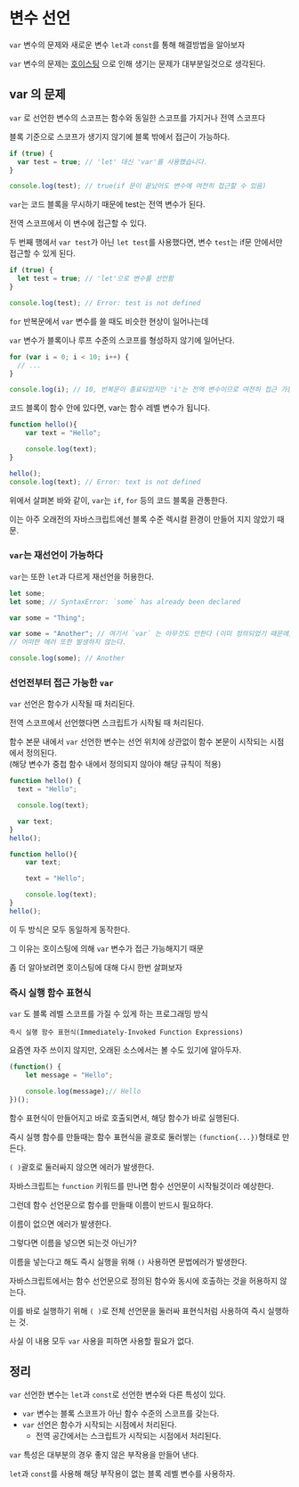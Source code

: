 # 변수 선언

`var` 변수의 문제와 새로운 변수 `let`과 `const`를 통해 해결방법을 알아보자

`var` 변수의 문제는 [호이스팅](/javascript/hoisting/README.md) 으로 인해 생기는 문제가 대부분일것으로 생각된다.

## var 의 문제

`var` 로 선언한 변수의 스코프는 함수와 동일한 스코프를 가지거나 전역 스코프다

블록 기준으로 스코프가 생기지 않기에 블록 밖에서 접근이 가능하다.

```javascript
if (true) {
  var test = true; // 'let' 대신 'var'를 사용했습니다.
}

console.log(test); // true(if 문이 끝났어도 변수에 여전히 접근할 수 있음)
```

`var`는 코드 블록을 무시하기 때문에 test는 전역 변수가 된다.

전역 스코프에서 이 변수에 접근할 수 있다.

두 번째 행에서 `var test`가 아닌 `let test`를 사용했다면, 변수 `test`는 if문 안에서만 접근할 수 있게 된다.

```javascript
if (true) {
  let test = true; // 'let'으로 변수를 선언함
}

console.log(test); // Error: test is not defined
```

`for` 반복문에서 `var` 변수를 쓸 때도 비슷한 현상이 일어나는데

`var` 변수가 블록이나 루프 수준의 스코프를 형성하지 않기에 일어난다.

```javascript
for (var i = 0; i < 10; i++) {
  // ...
}

console.log(i); // 10, 반복문이 종료되었지만 'i'는 전역 변수이므로 여전히 접근 가능
```

코드 블록이 함수 안에 있다면, var는 함수 레벨 변수가 됩니다.

```javascript
function hello(){
    var text = "Hello";

    console.log(text);
}

hello();
console.log(text); // Error: text is not defined
```

위에서 살펴본 바와 같이, `var`는 `if`, `for` 등의 코드 블록을 관통한다.

이는 아주 오래전의 자바스크립트에선 블록 수준 렉시컬 환경이 만들어 지지 않았기 때문.

### `var`는 재선언이 가능하다

`var`는 또한 `let`과 다르게 재선언을 허용한다.

```javascript
let some;
let some; // SyntaxError: `some` has already been declared
```

```javascript
var some = "Thing";

var some = "Another"; // 여기서 `var` 는 아무것도 안한다 (이미 정의되었기 때문에)
// 어떠한 에러 또한 발생하지 않는다.

console.log(some); // Another
```

### 선언전부터 접근 가능한 `var`

`var` 선언은 함수가 시작될 때 처리된다.

전역 스코프에서 선언했다면 스크립트가 시작될 때 처리된다.

함수 본문 내에서 `var` 선언한 변수는 선언 위치에 상관없이 함수 본문이 시작되는 시점에서 정의된다.  
(해당 변수가 중첩 함수 내에서 정의되지 않아야 해당 규칙이 적용)

```javascript
function hello() {
  text = "Hello";

  console.log(text);

  var text;
}
hello();
```

```javascript
function hello(){
    var text;

    text = "Hello";

    console.log(text);
}
hello();
```

이 두 방식은 모두 동일하게 동작한다.

그 이유는 호이스팅에 의해 `var` 변수가 접근 가능해지기 때문

좀 더 알아보려면 호이스팅에 대해 다시 한번 살펴보자

### 즉시 실행 함수 표현식

`var` 도 블록 레벨 스코프를 가질 수 있게 하는 프로그래밍 방식

`즉시 실행 함수 표현식(Immediately-Invoked Function Expressions)` 

요즘엔 자주 쓰이지 않지만, 오래된 소스에서는 볼 수도 있기에 알아두자.

```javascript
(function() {
    let message = "Hello";

    console.log(message);// Hello
})();
```

함수 표현식이 만들어지고 바로 호출되면서, 해당 함수가 바로 실행된다.

즉시 실행 함수를 만들때는 함수 표현식을 괄호로 둘러쌓는 `(function{...})`형태로 만든다.

`( )`괄호로 둘러싸지 않으면 에러가 발생한다.

자바스크립트는 `function` 키워드를 만나면 함수 선언문이 시작될것이라 예상한다.

그런데 함수 선언문으로 함수를 만들때 이름이 반드시 필요하다.

이름이 없으면 에러가 발생한다.

그렇다면 이름을 넣으면 되는것 아닌가? 

이름을 넣는다고 해도 즉시 실행을 위해 `()` 사용하면 문법에러가 발생한다.

자바스크립트에서는 함수 선언문으로 정의된 함수와 동시에 호출하는 것을 허용하지 않는다.

이를 바로 실행하기 위해 `( )`로 전체 선언문을 둘러싸 표현식처럼 사용하여 즉시 실행하는 것.

사실 이 내용 모두 `var` 사용을 피하면 사용할 필요가 없다.

## 정리

`var` 선언한 변수는 `let`과 `const`로 선언한 변수와 다른 특성이 있다.

* `var` 변수는 블록 스코프가 아닌 함수 수준의 스코프를 갖는다.
* `var` 선언은 함수가 시작되는 시점에서 처리된다.
    * 전역 공간에서는 스크립트가 시작되는 시점에서 처리된다.

`var` 특성은 대부분의 경우 좋지 않은 부작용을 만들어 낸다.

`let`과 `const`를 사용해 해당 부작용이 없는 블록 레벨 변수를 사용하자.
